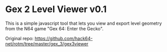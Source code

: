 # Gex 2 Level Viewer v0.1

This is a simple javascript tool that lets you view and export level geometry from the N64 game "Gex 64: Enter the Gecko".

Original repo: https://github.com/hack64-net/rotm/tree/master/gex_3/gex3viewer
